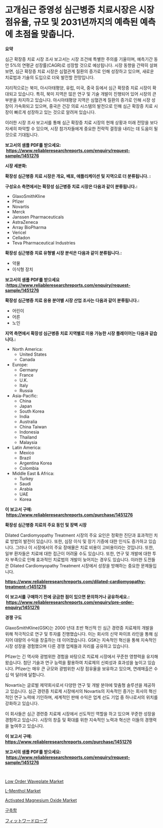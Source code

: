 <p><h1>고개심근 증영성 심근병증 치료시장은 시장 점유율, 규모 및 2031년까지의 예측된 예측에 초점을 맞춥니다.</h1></p><p><strong>요약</strong></p>
<p><p>심근 확장증 치료 시장 조사 보고서는 시장 조건에 특별한 주의를 기울이며, 예측기간 동안 5%의 연평균 성장률(CAGR)로 성장할 것으로 예상됩니다. 시장 동향을 간략히 살펴보면, 심근 확장증 치료 시장은 심혈관계 질환의 증가로 인해 성장하고 있으며, 새로운 치료법과 기술의 도입으로 더욱 발전할 전망입니다.</p><p>지리적으로는 북미, 아시아태평양, 유럽, 미국, 중국 등에서 심근 확장증 치료 시장이 확대되고 있습니다. 특히, 북미 지역은 많은 연구 및 기술 개발이 진행되어 있어 시장의 큰 부분을 차지하고 있습니다. 아시아태평양 지역은 심혈관계 질환의 증가로 인해 시장 성장이 가속화되고 있으며, 중국은 건강 의료 시스템의 발전으로 인해 심근 확장증 치료 시장이 빠르게 성장하고 있는 것으로 알려져 있습니다.</p><p>이러한 시장 조사 보고서를 통해 심근 확장증 치료 시장의 현재 상황과 미래 전망을 보다 자세히 파악할 수 있으며, 시장 참가자들에게 중요한 전략적 결정을 내리는 데 도움이 될 것으로 기대됩니다.</p></p>
<p><strong>보고서의 샘플 PDF를 받으세요: &nbsp;<a href="https://www.reliableresearchreports.com/enquiry/request-sample/1451276">https://www.reliableresearchreports.com/enquiry/request-sample/1451276</a></strong></p>
<p><strong>시장 세분화:</strong></p>
<p><strong> 확장성 심근병증 치료 시장은 개요, 배포, 애플리케이션 및 지역으로 더 분류됩니다. :</strong></p>
<p><strong>구성요소 측면에서는 확장성 심근병증 치료 시장은 다음과 같이 분류됩니다.:</strong></p>
<p><ul><li>GlaxoSmithKline</li><li>Pfizer</li><li>Novartis</li><li>Merck</li><li>Janssen Pharmaceuticals</li><li>AstraZeneca</li><li>Array BioPharma</li><li>Vericel</li><li>Celladon</li><li>Teva Pharmaceutical Industries</li></ul></p>
<p><strong> 확장성 심근병증 치료 유형별 시장 분석은 다음과 같이 분류됩니다.:</strong></p>
<p><ul><li>약물</li><li>이식형 장치</li></ul></p>
<p><strong>보고서의 샘플 PDF를 받으세요 :<a href="https://www.reliableresearchreports.com/enquiry/request-sample/1451276">https://www.reliableresearchreports.com/enquiry/request-sample/1451276</a></strong></p>
<p><strong> 확장성 심근병증 치료 응용 분야별 시장 산업 조사는 다음과 같이 분류됩니다.:</strong></p>
<p><ul><li>어린이</li><li>어른</li><li>노인</li></ul></p>
<p><strong>지역 측면에서 확장성 심근병증 치료 지역별로 이용 가능한 시장 플레이어는 다음과 같습니다.:</strong></p>
<p><ul>
    <li>
        North America:
        <ul>
            <li>United States</li>
            <li>Canada</li>
        </ul>
    </li>
    <li>
        Europe:
        <ul>
            <li>Germany</li>
            <li>France</li>
            <li>U.K.</li>
            <li>Italy</li>
            <li>Russia</li>
        </ul>
    </li>
    <li>
        Asia-Pacific:
        <ul>
            <li>China</li>
            <li>Japan</li>
            <li>South Korea</li>
            <li>India</li>
            <li>Australia</li>
            <li>China Taiwan</li>
            <li>Indonesia</li>
            <li>Thailand</li>
            <li>Malaysia</li>
        </ul>
    </li>
    <li>
        Latin America:
        <ul>
            <li>Mexico</li>
            <li>Brazil</li>
            <li>Argentina Korea</li>
            <li>Colombia</li>
        </ul>
    </li>
    <li>
        Middle East & Africa:
        <ul>
            <li>Turkey</li>
            <li>Saudi</li>
            <li>Arabia</li>
            <li>UAE</li>
            <li>Korea</li>
        </ul>
    </li>
    </ul></p>
<p><strong>이 보고서 구매: &nbsp;<a href="https://www.reliableresearchreports.com/purchase/1451276">https://www.reliableresearchreports.com/purchase/1451276</a></strong></p>
<p><strong>확장성 심근병증 치료의 주요 동인 및 장벽 시장</strong></p>
<p><p>Dilated Cardiomyopathy Treatment 시장의 주요 요인은 정확한 진단과 효과적인 치료 방법의 발전이 있습니다. 또한, 심장 이식 및 장기 기증에 대한 인식도 증가하고 있습니다. 그러나 이 시장에서의 주요 장애물은 치료 비용이 고비용이라는 것입니다. 또한, 일부 환자들은 치료에 대한 접근이 어려울 수도 있습니다. 또한, 연구 및 개발에 대한 투자 부족으로 인해 효과적인 치료법의 개발이 늦어지는 경우도 있습니다. 이러한 도전들은 Dilated Cardiomyopathy Treatment 시장에서 성장을 방해하는 중요한 문제들입니다.</p></p>
<p><strong><a href="https://www.reliableresearchreports.com/dilated-cardiomyopathy-treatment-r1451276">https://www.reliableresearchreports.com/dilated-cardiomyopathy-treatment-r1451276</a></strong></p>
<p><strong>이 보고서를 구매하기 전에 궁금한 점이 있으면 문의하거나 공유하세요.: &nbsp;<a href="https://www.reliableresearchreports.com/enquiry/pre-order-enquiry/1451276">https://www.reliableresearchreports.com/enquiry/pre-order-enquiry/1451276</a></strong></p>
<p><strong>경쟁 구도</strong></p>
<p><p>GlaxoSmithKline(GSK)는 2000 년대 초반 혁신적 인 심근 경련증 치료제의 개발을 위해 적극적으로 연구 및 투자를 진행했습니다. 이는 회사의 신약 파이프 라인을 통해 심지어 대량의 수익을 창출하는 데 이어졌습니다. GSK는 지속적인 혁신을 통해 지속적인 시장 성장을 경험했으며 다른 경쟁 업체들과 자리를 공유하고 있습니다.</p><p>Pfizer는 긴 역사와 광범위한 경험을 바탕으로 치료제 시장에서 꾸준한 영향력을 유지해 왔습니다. 첨단 기술과 연구 능력을 활용하여 치료제의 신뢰성과 효과성을 높이고 있습니다. Pfizer는 매우 큰 규모와 광범위한 시장 점유율을 보유하고 있으며, 연례매출은 수십 억 달러에 달합니다.</p><p>Novartis는 글로벌 제약회사로서 다양한 연구 및 개발 분야에 맞춤형 솔루션을 제공하고 있습니다. 심근 경련증 치료제 시장에서의 Novartis의 지속적인 증가는 회사의 혁신적인 연구 노력에 기인하며, 세계적인 판매 수익은 업계 선도 기업 중 하나로서의 위치를 강화하고 있습니다.</p><p>이 회사들은 심근 경련증 치료제 시장에서 선도적인 역할을 하고 있으며 꾸준한 성장을 경험하고 있습니다. 시장의 창출 및 확대를 위한 지속적인 노력과 혁신은 이들의 경쟁력을 높여주고 있습니다.</p></p>
<p><strong>이 보고서 구매: &nbsp; <a href="https://www.reliableresearchreports.com/purchase/1451276">https://www.reliableresearchreports.com/purchase/1451276</a></strong></p>
<p><strong>보고서의 샘플 PDF를 받으세요: &nbsp;<a href="https://www.reliableresearchreports.com/enquiry/request-sample/1451276">https://www.reliableresearchreports.com/enquiry/request-sample/1451276</a></strong><strong></strong></p>
<p>&nbsp;</p>
<p><p><a href="https://view.publitas.com/reportprime-1/low-order-waveplate-market-size-and-market-trends-complete-industry-overview-2024-to-2031/">Low Order Waveplate Market</a></p><p><a href="https://www.linkedin.com/pulse/l-menthol-market-size-global-industry-overview-segmentation-7b9nf?trackingId=IUA0p7wUvFjkqBxPQ09bLQ%3D%3D">L-Menthol Market</a></p><p><a href="https://www.linkedin.com/pulse/activated-magnesium-oxide-market-size-share-global-analysis-qusec?trackingId=2KgTLoGi2jD2wlgU%2BMMl6w%3D%3D">Activated Magnesium Oxide Market</a></p><p><a href="https://github.com/fredrickeglers/Market-Research-Report-List-1/blob/main/517707220835.md">구축함</a></p><p><a href="https://medium.com/@evans21bill/%E3%83%95%E3%82%A3%E3%83%83%E3%83%86%E3%82%A3%E3%83%B3%E3%82%B0%E3%83%AF%E3%83%BC%E3%83%89%E3%83%AD%E3%83%BC%E3%83%96%E5%B8%82%E5%A0%B4%E3%81%AF-%E5%B8%82%E5%A0%B4%E3%82%B7%E3%82%A7%E3%82%A2-%E5%B8%82%E5%A0%B4%E5%8B%95%E5%90%91-%E5%B8%82%E5%A0%B4%E6%88%90%E9%95%B7%E3%81%AB%E9%96%A2%E3%81%99%E3%82%8B%E6%83%85%E5%A0%B1%E3%82%92%E6%8F%90%E4%BE%9B%E3%81%97%E3%81%BE%E3%81%99-682c69ee44cb">フィットワードローブ</a></p></p>